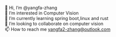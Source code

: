 👋 Hi, I’m @yangfa-zhang  
👀 I’m interested in Computer Vision    
🌱 I’m currently learning spring boot,linux and rust    
💞️ I’m looking to collaborate on computer vision    
📫 How to reach me yangfa2-zhang@outlook.com  
